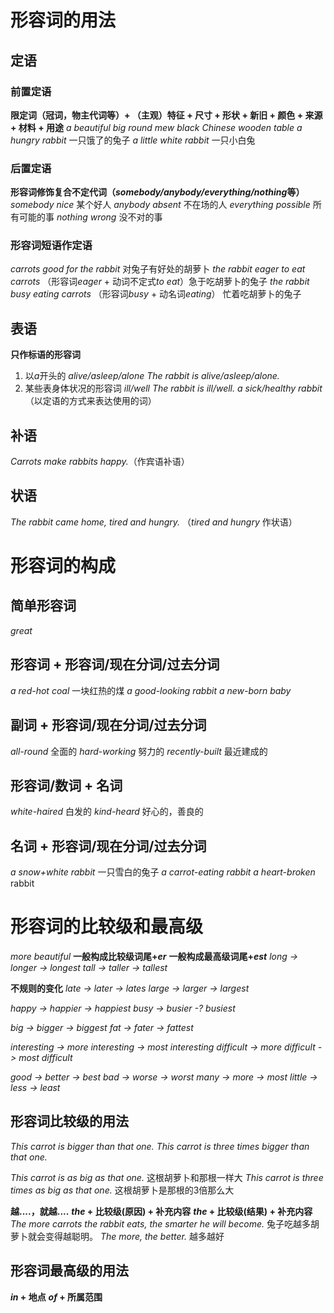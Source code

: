 # 形容词的用法
## 定语
### 前置定语
**限定词（冠词，物主代词等）+ （主观）特征 + 尺寸 + 形状 + 新旧 + 颜色 + 来源 + 材料 + 用途**
*a beautiful big round mew black Chinese wooden table*
*a hungry rabbit* 一只饿了的兔子
*a little white rabbit* 一只小白兔  

### 后置定语
**形容词修饰复合不定代词（*somebody/anybody/everything/nothing*等）**
*somebody nice* 某个好人
*anybody absent* 不在场的人
*everything possible* 所有可能的事
*nothing wrong* 没不对的事  

### 形容词短语作定语
*carrots good for the rabbit* 对兔子有好处的胡萝卜
*the rabbit eager to eat carrots* （形容词*eager* + 动词不定式*to eat*）急于吃胡萝卜的兔子
*the rabbit busy eating carrots* （形容词*busy* + 动名词*eating*） 忙着吃胡萝卜的兔子  

## 表语
**只作标语的形容词**
1. 以*a*开头的 *alive/asleep/alone*
*The rabbit is alive/asleep/alone.* 
2. 某些表身体状况的形容词 *ill/well*
*The rabbit is ill/well.*
*a sick/healthy rabbit* （以定语的方式来表达使用的词）  

## 补语
*Carrots make rabbits happy.*（作宾语补语）  

## 状语
*The rabbit came home, tired and hungry.* （*tired and hungry* 作状语）  

# 形容词的构成
## 简单形容词
*great*  

## 形容词 + 形容词/现在分词/过去分词
*a red-hot coal* 一块红热的煤
*a good-looking rabbit*
*a new-born baby*  

## 副词 + 形容词/现在分词/过去分词
*all-round* 全面的
*hard-working* 努力的
*recently-built* 最近建成的  

## 形容词/数词 + 名词
*white-haired* 白发的
*kind-heard* 好心的，善良的  

## 名词 + 形容词/现在分词/过去分词
*a snow+white rabbit* 一只雪白的兔子
*a carrot-eating rabbit* 
*a heart-broken* rabbit  

# 形容词的比较级和最高级
*more beautiful*
__一般构成比较级词尾+*er*__
__一般构成最高级词尾+*est*__
*long  -> longer -> longest*
*tall -> taller -> tallest*  

**不规则的变化**
*late -> later -> lates*
*large -> larger -> largest*  

*happy -> happier -> happiest*
*busy -> busier -? busiest*  

*big -> bigger -> biggest*
*fat -> fater -> fattest*  

*interesting -> more interesting -> most interesting*
*difficult -> more difficult -> most difficult*  

*good -> better -> best*
*bad -> worse -> worst*
*many -> more -> most*
*little -> less -> least*  

## 形容词比较级的用法
*This carrot is bigger than that one.*
*This carrot is three times bigger than that one.*  

*This carrot is as big as that one.* 这根胡萝卜和那根一样大
*This carrot is three times as big as that one.* 这根胡萝卜是那根的3倍那么大  

**越....，就越....**
__*the* + 比较级(原因) + 补充内容__
__*the* + 比较级(结果) + 补充内容__
*The more carrots the rabbit eats, the smarter he will become.* 兔子吃越多胡萝卜就会变得越聪明。
*The more, the better.* 越多越好  

## 形容词最高级的用法
__*in* + 地点__
__*of* + 所属范围__  

